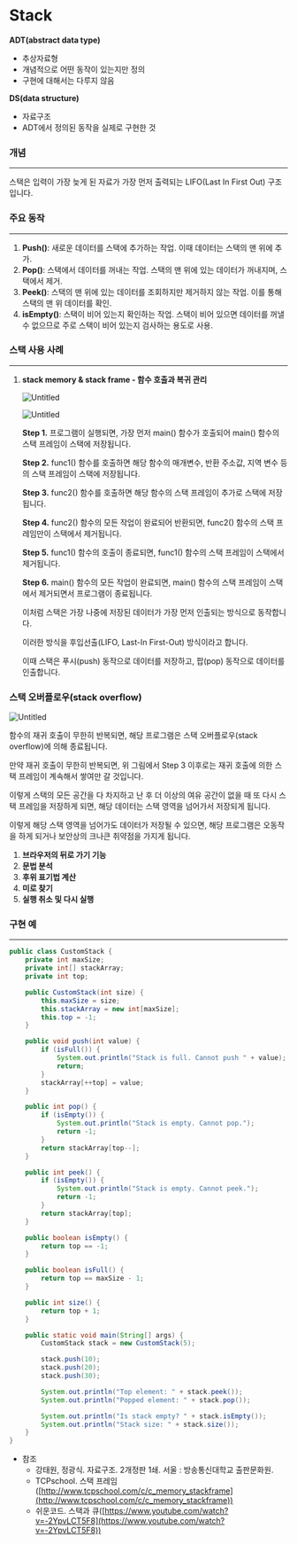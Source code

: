 # Stack

**ADT(abstract data type)**

- 추상자료형
- 개념적으로 어떤 동작이 있는지만 정의
- 구현에 대해서는 다루지 않음

**DS(data structure)**

- 자료구조
- ADT에서 정의된 동작을 실제로 구현한 것

### 개념

---

스택은 입력이 가장 늦게 된 자료가 가장 먼저 출력되는 LIFO(Last In First Out) 구조입니다. 

### 주요 동작

---

1. **Push()**: 새로운 데이터를 스택에 추가하는 작업. 이때 데이터는 스택의 맨 위에 추가.
2. **Pop()**: 스택에서 데이터를 꺼내는 작업. 스택의 맨 위에 있는 데이터가 꺼내지며, 스택에서 제거. 
3. **Peek()**: 스택의 맨 위에 있는 데이터를 조회하지만 제거하지 않는 작업. 이를 통해 스택의 맨 위 데이터를 확인.
4. **isEmpty()**: 스택이 비어 있는지 확인하는 작업. 스택이 비어 있으면 데이터를 꺼낼 수 없으므로 주로 스택이 비어 있는지 검사하는 용도로 사용.

### 스택 사용 사례

---

1. **stack memory & stack frame - 함수 호출과 복귀 관리**
    
    ![Untitled](https://github.com/limjoohyun2030/CSstudy/blob/main/%EC%9E%90%EB%A3%8C%EA%B5%AC%EC%A1%B0/Stack/Untitled.png)
    
    ![Untitled](Stack%20c7578bc9b20c4b1bbf3f9fe15b9d893d/Untitled%201.png)
    
    **Step 1.** 프로그램이 실행되면, 가장 먼저 main() 함수가 호출되어 main() 함수의 스택 프레임이 스택에 저장됩니다.
    
    **Step 2.** func1() 함수를 호출하면 해당 함수의 매개변수, 반환 주소값, 지역 변수 등의 스택 프레임이 스택에 저장됩니다.
    
    **Step 3.** func2() 함수를 호출하면 해당 함수의 스택 프레임이 추가로 스택에 저장됩니다.
    
    **Step 4.** func2() 함수의 모든 작업이 완료되어 반환되면, func2() 함수의 스택 프레임만이 스택에서 제거됩니다.
    
    **Step 5.** func1() 함수의 호출이 종료되면, func1() 함수의 스택 프레임이 스택에서 제거됩니다.
    
    **Step 6.** main() 함수의 모든 작업이 완료되면, main() 함수의 스택 프레임이 스택에서 제거되면서 프로그램이 종료됩니다.
    
    이처럼 스택은 가장 나중에 저장된 데이터가 가장 먼저 인출되는 방식으로 동작합니다.
    
    이러한 방식을 후입선출(LIFO, Last-In First-Out) 방식이라고 합니다.
    
    이때 스택은 푸시(push) 동작으로 데이터를 저장하고, 팝(pop) 동작으로 데이터를 인출합니다.
    

### 스택 오버플로우(stack overflow)

![Untitled](Stack%20c7578bc9b20c4b1bbf3f9fe15b9d893d/Untitled%202.png)

함수의 재귀 호출이 무한히 반복되면, 해당 프로그램은 스택 오버플로우(stack overflow)에 의해 종료됩니다.

만약 재귀 호출이 무한히 반복되면, 위 그림에서 Step 3 이후로는 재귀 호출에 의한 스택 프레임이 계속해서 쌓여만 갈 것입니다.

이렇게 스택의 모든 공간을 다 차지하고 난 후 더 이상의 여유 공간이 없을 때 또 다시 스택 프레임을 저장하게 되면, 해당 데이터는 스택 영역을 넘어가서 저장되게 됩니다.

이렇게 해당 스택 영역을 넘어가도 데이터가 저장될 수 있으면, 해당 프로그램은 오동작을 하게 되거나 보안상의 크나큰 취약점을 가지게 됩니다.

1. **브라우저의 뒤로 가기 기능**
2. **문법 분석**
3. **후위 표기법 계산**
4. **미로 찾기**
5. **실행 취소 및 다시 실행**

### 구현 예

---

```java
public class CustomStack {
    private int maxSize;
    private int[] stackArray;
    private int top;

    public CustomStack(int size) {
        this.maxSize = size;
        this.stackArray = new int[maxSize];
        this.top = -1;
    }

    public void push(int value) {
        if (isFull()) {
            System.out.println("Stack is full. Cannot push " + value);
            return;
        }
        stackArray[++top] = value;
    }

    public int pop() {
        if (isEmpty()) {
            System.out.println("Stack is empty. Cannot pop.");
            return -1;
        }
        return stackArray[top--];
    }

    public int peek() {
        if (isEmpty()) {
            System.out.println("Stack is empty. Cannot peek.");
            return -1;
        }
        return stackArray[top];
    }

    public boolean isEmpty() {
        return top == -1;
    }

    public boolean isFull() {
        return top == maxSize - 1;
    }

    public int size() {
        return top + 1;
    }

    public static void main(String[] args) {
        CustomStack stack = new CustomStack(5);

        stack.push(10);
        stack.push(20);
        stack.push(30);

        System.out.println("Top element: " + stack.peek());
        System.out.println("Popped element: " + stack.pop());

        System.out.println("Is stack empty? " + stack.isEmpty());
        System.out.println("Stack size: " + stack.size());
    }
}
```

- 참조
    - 강태원, 정광식. 자료구조. 2개정판 1쇄. 서울 : 방송통신대학교 출판문화원.
    - TCPschool. 스택 프레임([http://www.tcpschool.com/c/c_memory_stackframe](http://www.tcpschool.com/c/c_memory_stackframe))
    - 쉬운코드. 스택과 큐([https://www.youtube.com/watch?v=-2YpvLCT5F8](https://www.youtube.com/watch?v=-2YpvLCT5F8))

